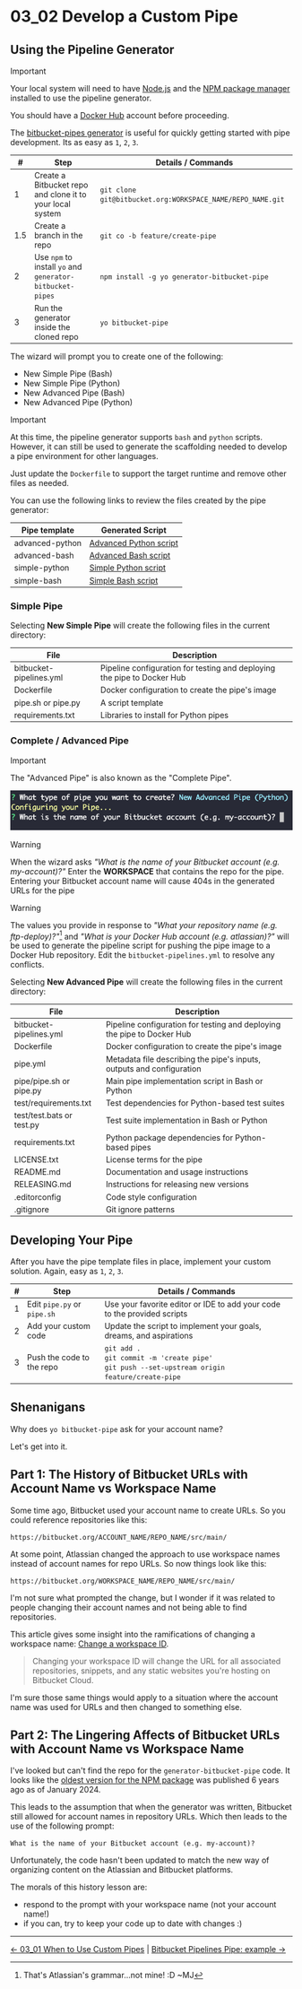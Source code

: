 # 03_02 Develop a Custom Pipe

## Using the Pipeline Generator

> [!IMPORTANT]
> Your local system will need to have [Node.js](https://nodejs.org/en) and the [NPM package manager](https://www.npmjs.com/) installed to use the pipeline generator.
>
> You should have a [Docker Hub](https://hub.docker.com/) account before proceeding.

The [bitbucket-pipes generator](https://www.npmjs.com/package/generator-bitbucket-pipe) is useful for quickly getting started with pipe development.  Its as easy as `1`, `2`, `3`.

| #  | Step  | Details / Commands |
|----|-------|--------------------|
|1   | Create a Bitbucket repo and clone it to your local system | `git clone git@bitbucket.org:WORKSPACE_NAME/REPO_NAME.git` |
|1.5 | Create a branch in the repo | `git co -b feature/create-pipe` |
|2   | Use `npm` to install `yo` and `generator-bitbucket-pipes` | `npm install -g yo generator-bitbucket-pipe` |
|3   | Run the generator inside the cloned repo | `yo bitbucket-pipe` |

The wizard will prompt you to create one of the following:

- New Simple Pipe (Bash)
- New Simple Pipe (Python)
- New Advanced Pipe (Bash)
- New Advanced Pipe (Python)

> [!IMPORTANT]
> At this time, the pipeline generator supports `bash` and `python` scripts.  However, it can still be used to generate the scaffolding needed to develop a pipe environment for other languages.
>
> Just update the `Dockerfile` to support the target runtime and remove other files as needed.

You can use the following links to review the files created by the pipe generator:

| Pipe template   | Generated Script                                         |
|---------------- |----------------------------------------------------------|
| advanced-python | [Advanced Python script](./advanced-python/pipe/pipe.py) |
| advanced-bash   | [Advanced Bash script](./advanced-bash/pipe/pipe.sh)     |
| simple-python   | [Simple Python script](./simple-python/pipe.py)          |
| simple-bash     | [Simple Bash script](./simple-bash/pipe.sh)              |

### Simple Pipe

Selecting **New Simple Pipe** will create the following files in the current directory:

| File                    | Description                                                                |
|-------------------------|----------------------------------------------------------------------------|
| bitbucket-pipelines.yml | Pipeline configuration for testing and deploying the pipe to Docker Hub    |
| Dockerfile              | Docker configuration to create the pipe's image                            |
| pipe.sh or pipe.py      | A script template                                                          |
| requirements.txt        | Libraries to install for Python pipes                                      |

### Complete / Advanced Pipe

> [!IMPORTANT]
> The "Advanced Pipe" is also known as the "Complete Pipe".

![Prompt for Bitbucket Account](./images/04-workspace-name.png)

> [!WARNING]
> When the wizard asks _"What is the name of your Bitbucket account (e.g. my-account)?"_ Enter the **WORKSPACE** that contains the repo for the pipe.  Entering your Bitbucket account name will cause 404s in the  generated URLs for the pipe

> [!WARNING]
> The values you provide in response to _"What your repository name (e.g. ftp-deploy)?"_[^1] and _"What is your Docker Hub account (e.g. atlassian)?"_ will be used to generate the pipeline script for pushing the pipe image to a Docker Hub repository.  Edit the `bitbucket-pipelines.yml` to resolve any conflicts.

Selecting **New Advanced Pipe** will create the following files in the current directory:

| File                      | Description |
|---------------------------|-------------|
| bitbucket-pipelines.yml   | Pipeline configuration for testing and deploying the pipe to Docker Hub |
| Dockerfile                | Docker configuration to create the pipe's image |
| pipe.yml                  | Metadata file describing the pipe's inputs, outputs and configuration |
| pipe/pipe.sh or pipe.py   | Main pipe implementation script in Bash or Python |
| test/requirements.txt     | Test dependencies for Python-based test suites |
| test/test.bats or test.py | Test suite implementation in Bash or Python |
| requirements.txt          | Python package dependencies for Python-based pipes |
| LICENSE.txt               | License terms for the pipe |
| README.md                 | Documentation and usage instructions |
| RELEASING.md              | Instructions for releasing new versions |
| .editorconfig             | Code style configuration |
| .gitignore                | Git ignore patterns |

## Developing Your Pipe

After you have the pipe template files in place, implement your custom solution.  Again, easy as `1`, `2`, `3`.

| # | Step  | Details / Commands |
|---|-------|--------------------|
| 1 | Edit `pipe.py` or `pipe.sh` | Use your favorite editor or IDE to add your code to the provided scripts |
| 2 | Add your custom code | Update the script to implement your goals, dreams, and aspirations |
| 3 | Push the code to the repo | `git add .`<br>`git commit -m 'create pipe'`<br>`git push --set-upstream origin feature/create-pipe` |

## Shenanigans

Why does `yo bitbucket-pipe` ask for your account name?

Let's get into it.

## Part 1: The History of Bitbucket URLs with Account Name vs Workspace Name

Some time ago, Bitbucket used your account name to create URLs.  So you could reference repositories like this:

```text
https://bitbucket.org/ACCOUNT_NAME/REPO_NAME/src/main/
```

At some point, Atlassian changed the approach to use workspace names instead of account names for repo URLs.  So now things look like this:

```text
https://bitbucket.org/WORKSPACE_NAME/REPO_NAME/src/main/
```

I'm not sure what prompted the change, but I wonder if it was related to people changing their account names and not being able to find repositories.

This article gives some insight into the ramifications of changing a workspace name: [Change a workspace ID](https://support.atlassian.com/bitbucket-cloud/docs/change-a-workspace-id/).

> Changing your workspace ID will change the URL for all associated repositories, snippets, and any static websites you're hosting on Bitbucket Cloud.

I'm sure those same things would apply to a situation where the account name was used for URLs and then changed to something else.

## Part 2: The Lingering Affects of Bitbucket URLs with Account Name vs Workspace Name

I've looked but can't find the repo for the `generator-bitbucket-pipe` code. It looks like the [oldest version for the NPM package](https://www.npmjs.com/package/generator-bitbucket-pipe/v/0.1.0) was published 6 years ago as of January 2024.

This leads to the assumption that when the generator was written, Bitbucket still allowed for account names in repository URLs.  Which then leads to the use of the following prompt:

```text
What is the name of your Bitbucket account (e.g. my-account)?
```

Unfortunately, the code hasn't been updated to match the new way of organizing content on the Atlassian and Bitbucket platforms.

The morals of this history lesson are:

- respond to the prompt with your workspace name (not your account name!)
- if you can, try to keep your code up to date with changes :)

[^1]: That's Atlassian's grammar...not mine! :D ~MJ

<!-- FooterStart -->
---
[← 03_01 When to Use Custom Pipes](../03_01_when_to_use_custom_pipes/README.md) | [Bitbucket Pipelines Pipe: example →](advanced-python/README.md)
<!-- FooterEnd -->
